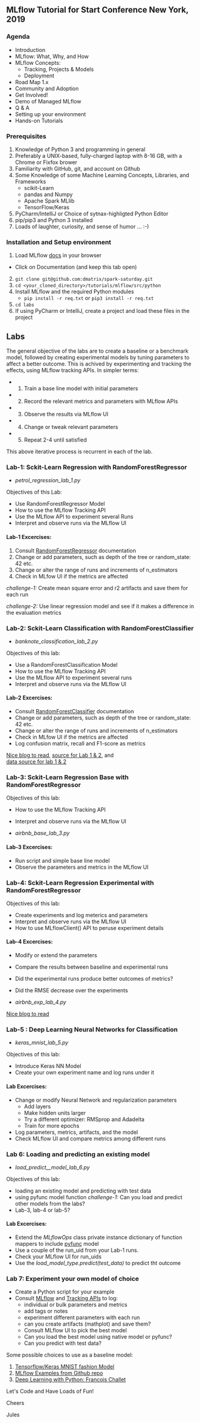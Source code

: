 
## MLflow Tutorial for Start Conference New York, 2019
### Agenda
 * Introduction
 * MLflow: What, Why, and How
  * MLflow Concepts: 
    * Tracking, Projects & Models
    * Deployment
  * Road Map 1.x
  * Community and Adoption
  * Get Involved!
  * Demo of Managed MLflow
 * Q & A
 * Setting up your environment
 * Hands-on Tutorials
 
### Prerequisites 
1. Knowledge of Python 3 and programming in general
2. Preferably a UNIX-based, fully-charged laptop with 8-16 GB, with a Chrome or Fixfox brower
3. Familiarity with GitHub, git, and account on Github
4. Some Knowledge of some Machine Learning Concepts, Libraries, and Frameworks 
     * scikit-Learn
     * pandas and Numpy
     * Apache Spark MLlib
     * TensorFlow/Keras
5. PyCharm/IntelliJ or Choice of sytnax-highligted Python Editor
6. pip/pip3 and Python 3 installed
7. Loads of laughter, curiosity, and sense of humor ... :-)

### Installation and Setup environment

1. Load MLflow [docs](https://mlflow.org) in your browser
 * Click on Documentation (and keep this tab open)
2. `git clone git@github.com:dmatrix/spark-saturday.git`
3. `cd <your_cloned_directory>/tutorials/mlflow/src/python`
4. Install MLflow and the required Python modules 
    * `pip install -r req.txt` or `pip3 install -r req.txt`
5. `cd labs`
6. If using PyCharm or IntelliJ, create a project and load these files in the project

## Labs 
The general objective of the labs are to create a baseline or a benchmark model,
followed by creating experimental models by tuning parameters to affect a better outcome. 
This is achived by experimenting and tracking the effects, using MLflow tracking
APIs. In simpler terms:

* 1. Train a base line model with initial parameters
* 2. Record the relevant metrics and parameters with MLflow APIs
* 3. Observe the results via MLflow UI
* 4. Change or tweak relevant parameters
* 5. Repeat 2-4 until satisfied

This above iterative process is recurrent in each of the lab. 

### Lab-1: Sckit-Learn Regression with RandomForestRegressor 
 * _petrol_regression_lab_1.py_
 
 Objectives of this Lab: 
 
 * Use RandomForestRegressor Model
 * How to use the MLflow Tracking API
 * Use the MLflow API to experiment several Runs
 * Interpret and observe runs via the MLflow UI
 
#### Lab-1 Excercises: 

 1. Consult [RandomForestRegressor](https://scikit-learn.org/stable/modules/generated/sklearn.ensemble.RandomForestRegressor.html) documentation 
 2. Change or add parameters, such as depth of the tree or random_state: 42 etc.
 3. Change or alter the range of runs and increments of n_estimators
 4. Check in MLfow UI if the metrics are affected
 
 *challenge-1:* Create mean square error and r2 artifacts and save them for each run
 
 *challenge-2:* Use linear regression model and see if it makes a difference in the evaluation metrics

### Lab-2: Sckit-Learn Classification with RandomForestClassifier
 * _banknote_classification_lab_2.py_
 
Objectives of this lab:
 * Use a RandomForestClassification Model
 * How to use the MLflow Tracking API
 * Use the MLflow API to experiment several runs
 * Interpret and observe runs via the MLflow UI
 
#### Lab-2 Excercises: 
  * Consult [RandomForestClassifier](https://scikit-learn.org/stable/modules/generated/sklearn.ensemble.RandomForestClassifier.html) documentation
  * Change or add parameters, such as depth of the tree or random_state: 42 etc.
  * Change or alter the range of runs and increments of n_estimators
  * Check in MLfow UI if the metrics are affected
  * Log confusion matrix, recall and F1-score as metrics
  
 [Nice blog to read](https://joshlawman.com/metrics-classification-report-breakdown-precision-recall-f1/), 
 [source for Lab 1 & 2](https://stackabuse.com/random-forest-algorithm-with-python-and-scikit-learn/), and  
 [data source for lab 1 & 2](https://archive.ics.uci.edu/ml/datasets/banknote+authentication)

### Lab-3: Sckit-Learn Regression Base with RandomForestRegressor 
 
Objectives of this lab:
 * How to use the MLflow Tracking API
 * Interpret and observe runs via the MLflow UI
 
 * _airbnb_base_lab_3.py_
 
#### Lab-3 Excercises: 
  *  Run script and simple base line model
  *  Observe the parameters and metrics in the MLflow UI
  
### Lab-4: Sckit-Learn Regression Experimental with RandomForestRegressor 

Objectives of this lab:
 * Create experiments and log meterics and parameters
 * Interpret and observe runs via the MLflow UI
 * How to use MLflowClient() API to peruse experiment details
 
#### Lab-4 Excercises: 
  * Modify or extend the parameters
  * Compare the results between baseline and experimental runs
  * Did the experimental runs produce better outcomes of metrics?
  * Did the RMSE decrease over the experiments

 * _airbnb_exp_lab_4.py_
 
 [Nice blog to read](https://towardsdatascience.com/explaining-feature-importance-by-example-of-a-random-forest-d9166011959e)
 
### Lab-5 : Deep Learning Neural Networks for Classification
* _keras_mnist_lab_5.py_

Objectives of this lab:
 * Introduce Keras NN Model
 * Create your own experiment name and log runs under it
 
#### Lab Excercises: 
 * Change or modify Neural Network and regularization parameters
    * Add layers
    * Make hidden units larger
    * Try a different optimizer: RMSprop and Adadelta
    * Train for more epochs
 * Log parameters, metrics, artifacts, and the model
 * Check MLflow UI and compare metrics among different runs

### Lab 6: Loading and predicting an existing model 
* _load_predict__model_lab_6.py_

Objectives of this lab:
 * loading an existing model and predicting with test data
 * using pyfunc model function
 *challenge-1:* Can you load and predict other models from the labs?
  * Lab-3, lab-4 or lab-5?
 
#### Lab Excercises: 
 * Extend the _MLflowOps_ class private instance dictionary of 
 function mappers to include [pyfunc](https://mlflow.org/docs/latest/python_api/mlflow.pyfunc.html#mlflow.pyfunc.load_model) model
 * Use a couple of the run_uid from your Lab-1 runs. 
  * Check your MLflow UI for run_uids
 * Use the _load_model_type.predict(test_data)_ to predict tht outcome
 

### Lab 7: Experiment your own model of choice
 * Create a Python script for your example
 * Consult [MLflow](https://mlflow.org/docs/latest/python_api/mlflow.html) and [Tracking APIs](https://mlflow.org/docs/latest/python_api/mlflow.tracking.html) to log:
    * individual or bulk parameters and  metrics
    * add tags or notes
    * experiment different parameters with each run
    * can you create artifacts (mathplot) and save them?
    * Consult MLflow UI to pick the best model
    * Can you load the best model using native model or pyfunc?
    * Can you predict with test data?
    
Some possible choices to use as a baseline model:

1. [Tensorflow/Keras MNIST fashion Model](https://www.tensorflow.org/tutorials/keras/basic_classification)
2. [MLflow Examples from Github repo](https://github.com/mlflow/mlflow/tree/master/examples)
3. [Deep Learning with Python: Francois Challet](https://github.com/fchollet/deep-learning-with-python-notebooks)

Let's Code and Have Loads of Fun!

Cheers

Jules
